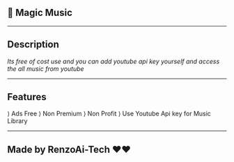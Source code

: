 ## 🚀 Magic Music

___

## Description 

*Its free of cost use and you can add youtube api key yourself and access the all music from youtube*

___

## Features

⟩ Ads Free
⟩ Non Premium 
⟩ Non Profit 
⟩ Use Youtube Api key for Music Library 

___

## Made by RenzoAi-Tech ♥️♥️

